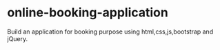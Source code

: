 # online-booking-application
 Build an application for booking purpose using html,css,js,bootstrap and jQuery. 
